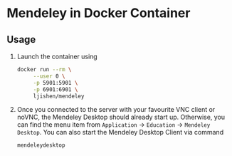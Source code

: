 # Mendeley in Docker Container

## Usage

1. Launch the container using
   ```bash
   docker run --rm \
        --user 0 \
        -p 5901:5901 \
        -p 6901:6901 \
        ljishen/mendeley
   ```

2. Once you connected to the server with your favourite VNC client or noVNC, the Mendeley Desktop should already start up. Otherwise, you can find the menu item from `Application` -> `Education` -> `Mendeley Desktop`. You can also start the Mendeley Desktop Client via command
   ```bash
   mendeleydesktop
   ```
